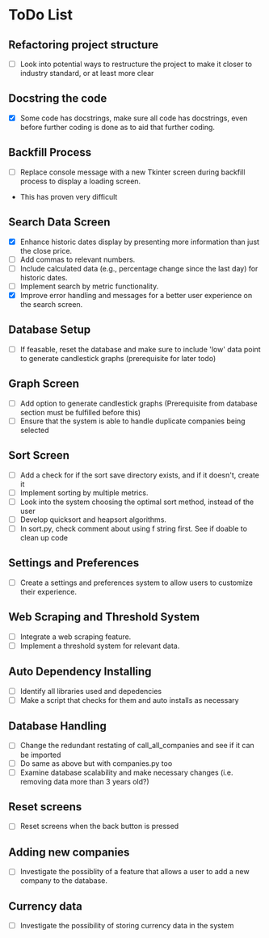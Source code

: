 # ToDo List

## Refactoring project structure
- [ ] Look into potential ways to restructure the project to make it closer to industry standard, or at least more clear

## Docstring the code
- [x] Some code has docstrings, make sure all code has docstrings, even before further coding is done as to aid that further coding.

## Backfill Process
- [ ] Replace console message with a new Tkinter screen during backfill process to display a loading screen. 
- This has proven very difficult

## Search Data Screen
- [x] Enhance historic dates display by presenting more information than just the close price.
- [ ] Add commas to relevant numbers.
- [ ] Include calculated data (e.g., percentage change since the last day) for historic dates.
- [ ] Implement search by metric functionality.
- [x] Improve error handling and messages for a better user experience on the search screen.

## Database Setup
- [ ] If feasable, reset the database and make sure to include 'low' data point to generate candlestick graphs (prerequisite for later todo)

## Graph Screen
- [ ] Add option to generate candlestick graphs (Prerequisite from database section must be fulfilled before this)
- [ ] Ensure that the system is able to handle duplicate companies being selected

## Sort Screen
- [ ] Add a check for if the sort save directory exists, and if it doesn't, create it
- [ ] Implement sorting by multiple metrics.
- [ ] Look into the system choosing the optimal sort method, instead of the user
- [ ] Develop quicksort and heapsort algorithms.
- [ ] In sort.py, check comment about using f string first. See if doable to clean up code

## Settings and Preferences
- [ ] Create a settings and preferences system to allow users to customize their experience.

## Web Scraping and Threshold System
- [ ] Integrate a web scraping feature.
- [ ] Implement a threshold system for relevant data.

## Auto Dependency Installing
- [ ] Identify all libraries used and depedencies
- [ ] Make a script that checks for them and auto installs as necessary

## Database Handling
- [ ] Change the redundant restating of call_all_companies and see if it can be imported
- [ ] Do same as above but with companies.py too
- [ ] Examine database scalability and make necessary changes (i.e. removing data more than 3 years old?)

## Reset screens
- [ ] Reset screens when the back button is pressed

## Adding new companies
- [ ] Investigate the possiblity of a feature that allows a user to add a new company to the database.

## Currency data
 - [ ] Investigate the possibility of storing currency data in the system